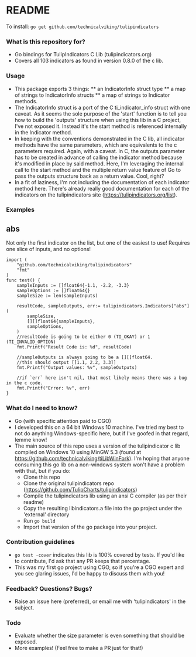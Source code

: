 # README #

To install:  `go get github.com/technicalviking/tulipindicators`

### What is this repository for? ###

* Go bindings for TulipIndicators C Lib (tulipindicators.org)
* Covers all 103 indicators as found in version 0.8.0 of the c lib.

### Usage ###
* This package exports 3 things:
** an IndicatorInfo struct type
** a map of strings to IndicatorInfo structs
** a map of strings to Indicator methods.
* The IndicatorInfo struct is a port of the C ti_indicator_info struct with one caveat.  As it seems the sole purpose of the 'start' function is to tell you how to build the 'outputs' structure when using this lib in a C project, I've not exposed it.  Instead it's the start method is referenced internally in the Indicator method.
* In keeping with the conventions demonstrated in the C lib, all indicator methods have the same parameters, which are equivalents to the c parameters required. Again, with a caveat.  in C, the outputs parameter has to be created in advance of calling the indicator method because it's modified in place by said method.  Here, I'm leveraging the internal call to the start method and the multiple return value feature of Go to pass the outputs structure back as a return value.  Cool, right?
* In a fit of laziness, I'm not including the documentation of each indicator method here.  There's already really good documentation for each of the indicators on the tulipindicators site (https://tulipindicators.org/list).

### Examples ###


## abs ##
Not only the first indicator on the list,  but one of the easiest to use!  Requires one slice of inputs, and no options!

```
import (
	"github.com/technicalviking/tulipindicators"
	"fmt"
)
func test() {
	sampleInputs := []float64{-1.1, -2.2, -3.3}
	sampleOptions := []float64{}
	sampleSize := len(sampleInputs)

	resultCode, sampleOutputs, err:= tulipindicators.Indicators["abs"](
		sampleSize,
		[][]float64{sampleInputs},
		sampleOptions,
	)
	//resultCode is going to be either 0 (TI_OKAY) or 1 (TI_INVALID_OPTION)
	fmt.Printf("Result Code is: %d", resultCode)
	
	//sampleOutputs is always going to be a [][]float64.
	//this should output [[1.1, 2.2, 3.3]]
	fmt.Printf("Output values: %v", sampleOutputs)

	//if `err` here isn't nil, that most likely means there was a bug in the c code.
	fmt.Printf("Error: %v", err)
}

```


### What do I need to know? ###

* Go (with specific attention paid to CGO)
* I developed this on a 64 bit Windows 10 machine.  I've tried my best to not do anything Windows-specific here, but if I've goofed in that regard, lemme know!
* The main source of this repo uses a version of the tulipindicator c lib compiled on Windows 10 using MinGW 5.3 (found at https://github.com/technicalviking/tiLibWinFork).  I'm hoping that anyone consuming this go lib on a non-windows system won't have a problem with that, but if you do:
	* Clone this repo
	* Clone the original tulipindicators repo (https://github.com/TulipCharts/tulipindicators)
	* Compile the tulipindicators lib using an ansi C compiler (as per their readme)
	* Copy the resulting libindicators.a file into the go project under the 'external' directory
	* Run `go build`
	* Import that version of the go package into your project.

### Contribution guidelines ###

* `go test -cover` indicates this lib is 100% covered by tests.  If you'd like to contribute, I'd ask that any PR keeps that percentage.
* This was my first go project using CGO, so if you're a CGO expert and you see glaring issues, I'd be happy to discuss them with you!

### Feedback? Questions? Bugs? ###

* Raise an issue here (preferred), or email me with 'tulipindicators' in the subject.

### Todo ###
* Evaluate whether the size parameter is even something that should be exposed.
* More examples!  (Feel free to make a PR just for that!)